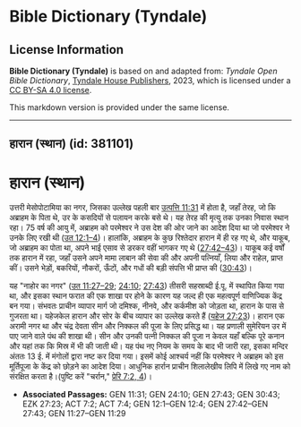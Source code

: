 # Bible Dictionary (Tyndale)

## License Information

**Bible Dictionary (Tyndale)** is based on and adapted from: _Tyndale Open Bible Dictionary_, [Tyndale House Publishers](https://tyndaleopenresources.com/), 2023, which is licensed under a [CC BY-SA 4.0 license](https://creativecommons.org/licenses/by-sa/4.0/legalcode.en).

This markdown version is provided under the same license.



--------------------------------

## हारान (स्थान) (id: 381101)

हारान (स्थान)
=============

उत्तरी मेसोपोटामिया का नगर, जिसका उल्लेख पहली बार [उत्पत्ति 11:31](https://ref.ly/Gen11:31) में होता है, जहाँ तेरह, जो कि अब्राहम के पिता थे, उर के कसदियों से पलायन करके बसे थे। यह तेरह की मृत्यु तक उनका निवास स्थान रहा। 75 वर्ष की आयु में, अब्राहम को परमेश्वर ने उस देश की ओर जाने का आदेश दिया था जो परमेश्वर ने उनके लिए रखी थी ([उत 12:1–4](https://ref.ly/Gen12:1-Gen12:4))। हालांकि, अब्राहम के कुछ रिश्तेदार हारान में ही रह गए थे, और याकूब, जो अब्राहम का पोता था, अपने भाई एसाव से डरकर वहीं भागकर गए थे ([27:42–43](https://ref.ly/Gen27:42-Gen27:43))। याकूब कई वर्षों तक हारान में रहा, जहाँ उसने अपने मामा लाबान की सेवा की और अपनी पत्नियाँ, लिया और राहेल, प्राप्त कीं। उसने भेड़ों, बकरियों, नौकरों, ऊँटों, और गधों की बड़ी संपत्ति भी प्राप्त की ([30:43](https://ref.ly/Gen30:43))।

यह "नाहोर का नगर" ([उत 11:27–29](https://ref.ly/Gen11:27-Gen11:29); [24:10](https://ref.ly/Gen24:10); [27:43](https://ref.ly/Gen27:43)) तीसरी सहस्राब्दी ई.पू. में स्थापित किया गया था, और इसका स्थान फरात की एक शाखा पर होने के कारण यह जल्द ही एक महत्वपूर्ण वाणिज्यिक केंद्र बन गया। संभवतः प्राचीन व्यापार मार्ग जो दमिश्क, नीनवे, और कर्कमीश को जोड़ता था, हारान के पास से गुजरता था। यहेजकेल हारान और सोर के बीच व्यापार का उल्लेख करते हैं ([यहेज 27:23](https://ref.ly/Ezek27:23))। हारान एक अरामी नगर था और चंद्र देवता सीन और निक्कल की पूजा के लिए प्रसिद्ध था। यह प्रणाली सुमेरियन उर में पाए जाने वाले पंथ की शाखा थी। सीन और उनकी पत्नी निक्कल की पूजा न केवल यहाँ बल्कि पूरे कनान और यहां तक कि मिस्र में भी की जाती थी। यह पंथ नए नियम के समय के बाद भी जारी रहा, इसका मन्दिर अंततः 13 ई. में मंगोलों द्वारा नष्ट कर दिया गया। इसमें कोई आश्चर्य नहीं कि परमेश्वर ने अब्राहम को इस मूर्तिपूजा के केंद्र को छोड़ने का आदेश दिया। आधुनिक हार्रान प्राचीन शिलालेखीय लिपि में लिखे गए नाम को संरक्षित करता है।(पुष्टि करें "चर्रान," [प्रेरि 7:2, 4](https://ref.ly/Acts7:2,Acts7:4))।

* **Associated Passages:** GEN 11:31; GEN 24:10; GEN 27:43; GEN 30:43; EZK 27:23; ACT 7:2; ACT 7:4; GEN 12:1–GEN 12:4; GEN 27:42–GEN 27:43; GEN 11:27–GEN 11:29


